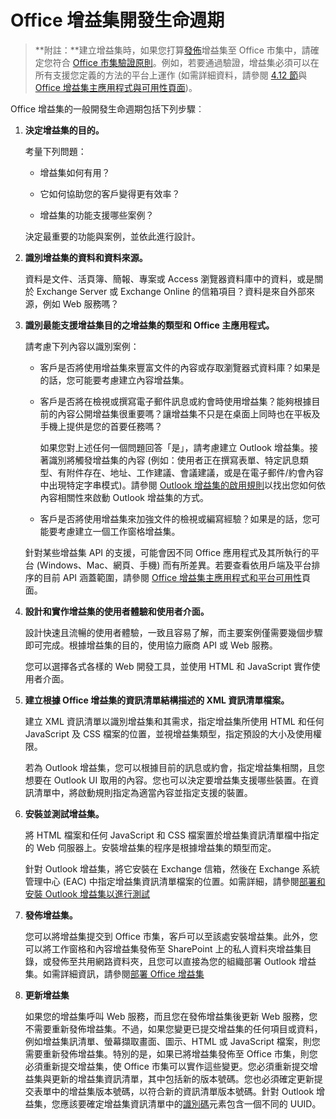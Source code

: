 
# <a name="office-add-ins-development-lifecycle"></a>Office 增益集開發生命週期

>**附註：**建立增益集時，如果您打算[發佈](../publish/publish.md)增益集至 Office 市集中，請確定您符合 [Office 市集驗證原則](https://msdn.microsoft.com/en-us/library/jj220035.aspx)。例如，若要通過驗證，增益集必須可以在所有支援您定義的方法的平台上運作 (如需詳細資料，請參閱 [4.12 節](https://msdn.microsoft.com/en-us/library/jj220035.aspx#Anchor_3)與 [Office 增益集主應用程式與可用性頁面](https://dev.office.com/add-in-availability))。

Office 增益集的一般開發生命週期包括下列步驟︰


1.  **決定增益集的目的。**
    
    考量下列問題：
    
      - 增益集如何有用？ 
    
      - 它如何協助您的客戶變得更有效率？
    
      - 增益集的功能支援哪些案例？
    

    決定最重要的功能與案例，並依此進行設計。 
    
2.  **識別增益集的資料和資料來源。**
    
    資料是文件、活頁簿、簡報、專案或 Access 瀏覽器資料庫中的資料，或是關於 Exchange Server 或 Exchange Online 的信箱項目？資料是來自外部來源，例如 Web 服務嗎？
    
3.  **識別最能支援增益集目的之增益集的類型和 Office 主應用程式。**
    
    請考慮下列內容以識別案例：
    
    - 客戶是否將使用增益集來豐富文件的內容或存取瀏覽器式資料庫？如果是的話，您可能要考慮建立內容增益集。 
    
    - 客戶是否將在檢視或撰寫電子郵件訊息或約會時使用增益集？能夠根據目前的內容公開增益集很重要嗎？讓增益集不只是在桌面上同時也在平板及手機上提供是您的首要任務嗎？
    
        如果您對上述任何一個問題回答「是」，請考慮建立 Outlook 增益集。接著識別將觸發增益集的內容 (例如：使用者正在撰寫表單、特定訊息類型、有附件存在、地址、工作建議、會議建議，或是在電子郵件/約會內容中出現特定字串模式)。請參閱 [Outlook 增益集的啟用規則](../outlook/manifests/activation-rules.md)以找出您如何依內容相關性來啟動 Outlook 增益集的方式。
    
    - 客戶是否將使用增益集來加強文件的檢視或編寫經驗？如果是的話，您可能要考慮建立一個工作窗格增益集。 

    針對某些增益集 API 的支援，可能會因不同 Office 應用程式及其所執行的平台 (Windows、Mac、網頁、手機) 而有所差異。若要查看依用戶端及平台排序的目前 API 涵蓋範圍，請參閱 [Office 增益集主應用程式和平台可用性](https://dev.office.com/add-in-availability)頁面。  
    
4.  **設計和實作增益集的使用者體驗和使用者介面。**
    
    設計快速且流暢的使用者體驗，一致且容易了解，而主要案例僅需要幾個步驟即可完成。根據增益集的目的，使用協力廠商 API 或 Web 服務。
    
    您可以選擇各式各樣的 Web 開發工具，並使用 HTML 和 JavaScript 實作使用者介面。
    
5.  **建立根據 Office 增益集的資訊清單結構描述的 XML 資訊清單檔案。**
    
    建立 XML 資訊清單以識別增益集和其需求，指定增益集所使用 HTML 和任何 JavaScript 及 CSS 檔案的位置，並視增益集類型，指定預設的大小及使用權限。
    
    若為 Outlook 增益集，您可以根據目前的訊息或約會，指定增益集相關，且您想要在 Outlook UI 取用的內容。您也可以決定要增益集支援哪些裝置。在資訊清單中，將啟動規則指定為適當內容並指定支援的裝置。
    
6.  **安裝並測試增益集。**
    
    將 HTML 檔案和任何 JavaScript 和 CSS 檔案置於增益集資訊清單檔中指定的 Web 伺服器上。安裝增益集的程序是根據增益集的類型而定。
    
    針對 Outlook 增益集，將它安裝在 Exchange 信箱，然後在 Exchange 系統管理中心 (EAC) 中指定增益集資訊清單檔案的位置。如需詳細，請參閱[部署和安裝 Outlook 增益集以進行測試](../outlook/testing-and-tips.md)
    
7.  **發佈增益集。**
    
    您可以將增益集提交到 Office 市集，客戶可以至該處安裝增益集。此外，您可以將工作窗格和內容增益集發佈至 SharePoint 上的私人資料夾增益集目錄，或發佈至共用網路資料夾，且您可以直接為您的組織部署 Outlook 增益集。如需詳細資訊，請參閱[部署 Office 增益集](../publish/publish.md)
    
8.  **更新增益集**
    
    如果您的增益集呼叫 Web 服務，而且您在發佈增益集後更新 Web 服務，您不需要重新發佈增益集。不過，如果您變更已提交增益集的任何項目或資料，例如增益集訊清單、螢幕擷取畫面、圖示、HTML 或 JavaScript 檔案，則您需要重新發佈增益集。特別的是，如果已將增益集發佈至 Office 市集，則您必須重新提交增益集，使 Office 市集可以實作這些變更。您必須重新提交增益集與更新的增益集資訊清單，其中包括新的版本號碼。您也必須確定更新提交表單中的增益集版本號碼，以符合新的資訊清單版本號碼。針對 Outlook 增益集，您應該要確定增益集資訊清單中的[識別碼](../../reference/manifest/id.md)元素包含一個不同的 UUID。
    
